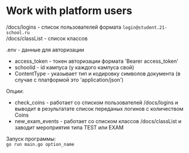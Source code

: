 # Work with platform users

/docs/logins  - список пользователей формата `login@student.21-school.ru`   
/docs/classList - список классов   

.env          - данные для авторизации   
* access_token - токен авторизации формата 'Bearer access_token'
* schoolid - id кампуса (у каждого кампуса свой)
* ContentType - указывает тип и кодировку символов документа (в случае с платформой это 'application/json')


Опции:   
* check_coins - работает со списком пользователей /docs/logins и выводит в результатате список переданых логинов с количеством Coins
* new_exam_events - работает со списком классов /docs/classList и заводит мероприятия типа TEST или EXAM

Запуск программы:   
`go run main.go option_name`
